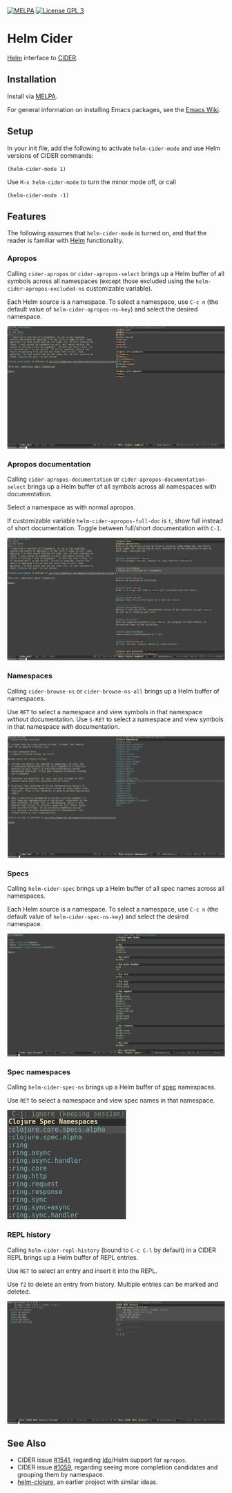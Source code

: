 [![MELPA](https://melpa.org/packages/helm-cider-badge.svg)](https://melpa.org/#/helm-cider)
[![License GPL 3][badge-license]](http://www.gnu.org/licenses/gpl-3.0.txt)

# Helm Cider

[Helm](https://github.com/emacs-helm/helm) interface to [CIDER](https://github.com/clojure-emacs/cider).

## Installation

Install via [MELPA](https://melpa.org/#/).

For general information on installing Emacs packages, see the [Emacs Wiki](https://www.emacswiki.org/emacs/InstallingPackages).

## Setup

In your init file, add the following to activate `helm-cider-mode` and use Helm versions of CIDER commands:

```emacs-lisp
(helm-cider-mode 1)
```

Use `M-x helm-cider-mode` to turn the minor mode off, or call

```emacs-lisp
(helm-cider-mode -1)
```

## Features

The following assumes that `helm-cider-mode` is turned on, and that the reader is familiar with [Helm](https://github.com/emacs-helm/helm) functionality.

### Apropos

Calling `cider-apropos` or `cider-apropos-select` brings up a Helm buffer of all symbols across all namespaces (except those excluded using the `helm-cider-apropos-excluded-ns` customizable variable).

Each Helm source is a namespace. To select a namespace, use `C-c n` (the default value of `helm-cider-apropos-ns-key`) and select the desired namespace.

![Apropos](./doc/apropos.png)

### Apropos documentation

Calling `cider-apropos-documentation` or `cider-apropos-documentation-select` brings up a Helm buffer of all symbols across all namespaces with documentation.

Select a namespace as with normal apropos.

If customizable variable `helm-cider-apropos-full-doc` is `t`, show full instead of short documentation. Toggle between full/short documentation with `C-]`.

![Apropos documentation](./doc/apropos-documentation.png)

### Namespaces

Calling `cider-browse-ns` or `cider-browse-ns-all` brings up a Helm buffer of namespaces.

Use `RET` to select a namespace and view symbols in that namespace *without* documentation. Use `S-RET` to select a namespace and view symbols in that namespace *with* documentation.

![Browse namespaces](./doc/browse-ns.png)

### Specs

Calling `helm-cider-spec` brings up a Helm buffer of all spec names across all namespaces.

Each Helm source is a namespace. To select a namespace, use `C-c n` (the default value of `helm-cider-spec-ns-key`) and select the desired namespace.

![Specs](./doc/specs.png)

### Spec namespaces

Calling `helm-cider-spec-ns` brings up a Helm buffer of [spec](https://clojure.org/about/spec) namespaces.

Use `RET` to select a namespace and view spec names in that namespace.

![Spec namespaces](./doc/spec-ns.png)

### REPL history

Calling `helm-cider-repl-history` (bound to `C-c C-l` by default) in a CIDER REPL brings up a Helm buffer of REPL entries.

Use `RET` to select an entry and insert it into the REPL.

Use `f2` to delete an entry from history. Multiple entries can be marked and deleted.

![REPL History](./doc/repl-history.png)

## See Also

- CIDER issue [#1541](https://github.com/clojure-emacs/cider/issues/1541), regarding [Ido](https://www.gnu.org/software/emacs/manual/html_mono/ido.html)/Helm support for `apropos`.
- CIDER issue [#1059](https://github.com/clojure-emacs/cider/issues/1059), regarding seeing more completion candidates and grouping them by namespace.
- [helm-clojure](https://github.com/prepor/helm-clojure), an earlier project with similar ideas.

[badge-license]: https://img.shields.io/badge/license-GPLv3-blue.svg

